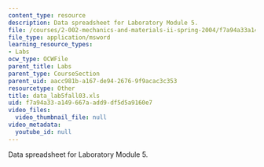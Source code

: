 ```yaml
---
content_type: resource
description: Data spreadsheet for Laboratory Module 5.
file: /courses/2-002-mechanics-and-materials-ii-spring-2004/f7a94a33a149667aadd9df5d5a9160e7_data_lab5fall03.xls
file_type: application/msword
learning_resource_types:
- Labs
ocw_type: OCWFile
parent_title: Labs
parent_type: CourseSection
parent_uid: aacc981b-a167-de94-2676-9f9acac3c353
resourcetype: Other
title: data_lab5fall03.xls
uid: f7a94a33-a149-667a-add9-df5d5a9160e7
video_files:
  video_thumbnail_file: null
video_metadata:
  youtube_id: null
---
```

Data spreadsheet for Laboratory Module 5.

